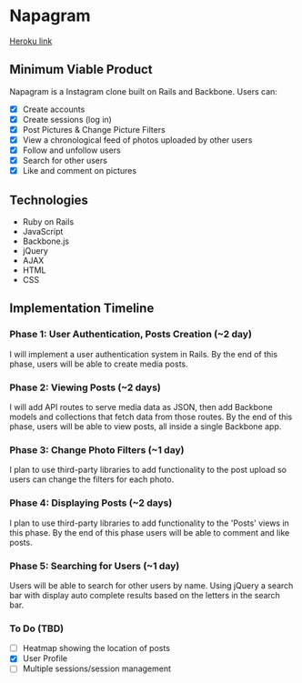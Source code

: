 # Napagram

[Heroku link][heroku]

[heroku]: http://www.napagram.com


## Minimum Viable Product
Napagram is a Instagram clone built on Rails and Backbone. Users can:

- [X] Create accounts
- [X] Create sessions (log in)
- [X] Post Pictures & Change Picture Filters
- [X] View a chronological feed of photos uploaded by other users
- [X] Follow and unfollow users
- [X] Search for other users
- [X] Like and comment on pictures

## Technologies

* Ruby on Rails
* JavaScript
* Backbone.js
* jQuery
* AJAX
* HTML
* CSS

## Implementation Timeline

### Phase 1: User Authentication, Posts Creation (~2 day)
I will implement a user authentication system in Rails. By the end of this phase, users will be able to create media posts.


### Phase 2: Viewing Posts (~2 days)
I will add API routes to serve media data as JSON, then add Backbone
models and collections that fetch data from those routes. By the end of this
phase, users will be able to view posts, all
inside a single Backbone app.


### Phase 3: Change Photo Filters (~1 day)
I plan to use third-party libraries to add functionality to the post upload so users can change the filters for each photo.


### Phase 4: Displaying Posts (~2 days)
I plan to use third-party libraries to add functionality to the 'Posts' views in this phase. By the end of this phase users will be able to comment and like posts.


### Phase 5: Searching for Users (~1 day)
Users will be able to search for other users by name. Using jQuery a search bar with display auto complete results based on the letters in the search bar.


### To Do (TBD)
- [ ] Heatmap showing the location of posts
- [X] User Profile
- [ ] Multiple sessions/session management
